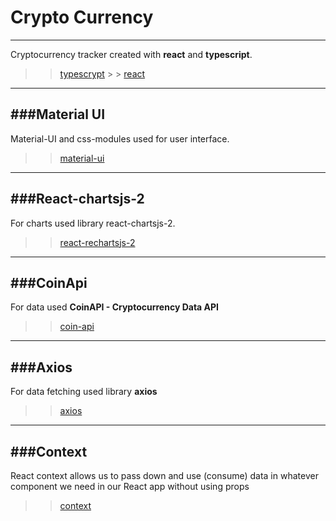 # Crypto Currency

---

Cryptocurrency tracker created with **react** and **typescript**.

> > [typescrypt](https://www.typescriptlang.org) > > [react](https://ru.reactjs.org/)

---

## ###Material UI

Material-UI and css-modules used for user interface.

> > [material-ui](https://mui.com/)

---

## ###React-chartsjs-2

For charts used library react-chartsjs-2.

> > [react-rechartsjs-2](https://react-chartjs-2.js.org/)

---

## ###CoinApi

For data used **CoinAPI - Cryptocurrency Data API**

> > [coin-api](https://www.coinapi.io/)

---

## ###Axios

For data fetching used library **axios**

> > [axios](https://axios-http.com/docs/intro)

---

## ###Context

React context allows us to pass down and use (consume) data in whatever component we need in our React app without using props

> > [context](https://reactjs.org/docs/context.html)
